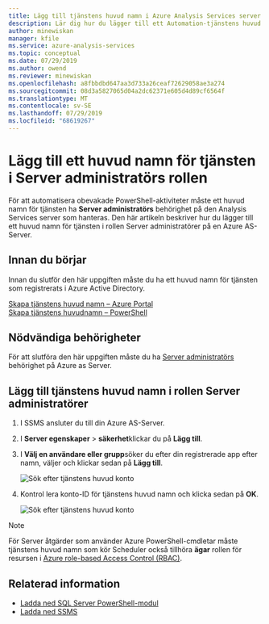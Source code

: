 ```yaml
---
title: Lägg till tjänstens huvud namn i Azure Analysis Services server administratörs roll | Microsoft Docs
description: Lär dig hur du lägger till ett Automation-tjänstens huvud namn i Server administratörs rollen
author: minewiskan
manager: kfile
ms.service: azure-analysis-services
ms.topic: conceptual
ms.date: 07/29/2019
ms.author: owend
ms.reviewer: minewiskan
ms.openlocfilehash: a8fbbdbd647aa3d733a26ceaf72629058ae3a274
ms.sourcegitcommit: 08d3a5827065d04a2dc62371e605d4d89cf6564f
ms.translationtype: MT
ms.contentlocale: sv-SE
ms.lasthandoff: 07/29/2019
ms.locfileid: "68619267"
---
```

# <a name="add-a-service-principal-to-the-server-administrator-role"></a>Lägg till ett huvud namn för tjänsten i Server administratörs rollen 

 För att automatisera obevakade PowerShell-aktiviteter måste ett huvud namn för tjänsten ha **Server administratörs** behörighet på den Analysis Services server som hanteras. Den här artikeln beskriver hur du lägger till ett huvud namn för tjänsten i rollen Server administratörer på en Azure AS-Server.

## <a name="before-you-begin"></a>Innan du börjar
Innan du slutför den här uppgiften måste du ha ett huvud namn för tjänsten som registrerats i Azure Active Directory.

[Skapa tjänstens huvud namn – Azure Portal](../active-directory/develop/howto-create-service-principal-portal.md)   
[Skapa tjänstens huvudnamn – PowerShell](../active-directory/develop/howto-authenticate-service-principal-powershell.md)

## <a name="required-permissions"></a>Nödvändiga behörigheter
För att slutföra den här uppgiften måste du ha [Server administratörs](analysis-services-server-admins.md) behörighet på Azure as Server. 

## <a name="add-service-principal-to-server-administrators-role"></a>Lägg till tjänstens huvud namn i rollen Server administratörer

1. I SSMS ansluter du till din Azure AS-Server.
2. I **Server egenskaper** > **säkerhet**klickar du på **Lägg till**.
3. I **Välj en användare eller grupp**söker du efter din registrerade app efter namn, väljer och klickar sedan på **Lägg till**.

    ![Sök efter tjänstens huvud konto](./media/analysis-services-addservprinc-admins/aas-add-sp-ssms-picker.png)

4. Kontrol lera konto-ID för tjänstens huvud namn och klicka sedan på **OK**.
    
    ![Sök efter tjänstens huvud konto](./media/analysis-services-addservprinc-admins/aas-add-sp-ssms-add.png)


> [!NOTE]
> För Server åtgärder som använder Azure PowerShell-cmdletar måste tjänstens huvud namn som kör Scheduler också tillhöra **ägar** rollen för resursen i [Azure role-based Access Control (RBAC)](../role-based-access-control/overview.md). 

## <a name="related-information"></a>Relaterad information

* [Ladda ned SQL Server PowerShell-modul](https://docs.microsoft.com/sql/ssms/download-sql-server-ps-module)   
* [Ladda ned SSMS](https://docs.microsoft.com/sql/ssms/download-sql-server-management-studio-ssms)   


